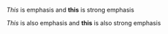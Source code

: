 *This* is emphasis and **this** is strong emphasis

_This_ is also emphasis and __this__ is also strong emphasis
